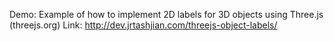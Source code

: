 Demo: Example of how to implement 2D labels for 3D objects using Three.js (threejs.org)
Link: http://dev.jrtashjian.com/threejs-object-labels/
